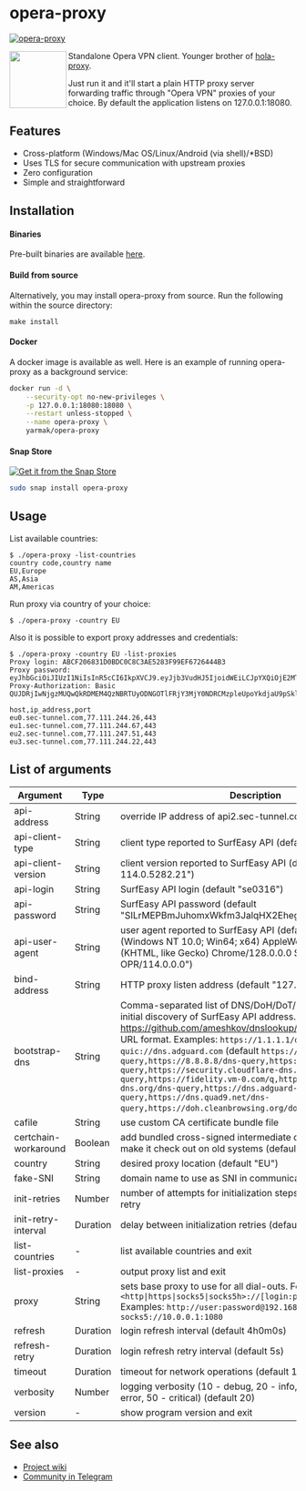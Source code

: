 opera-proxy
===========

[![opera-proxy](https://snapcraft.io//opera-proxy/badge.svg)](https://snapcraft.io/opera-proxy)

<img align="left" width="100" height="100" src="https://github.com/user-attachments/assets/aac4d29a-32b3-4e00-957c-3c7168228edc">

Standalone Opera VPN client. Younger brother of [hola-proxy](https://github.com/Snawoot/hola-proxy/).

Just run it and it'll start a plain HTTP proxy server forwarding traffic through "Opera VPN" proxies of your choice.
By default the application listens on 127.0.0.1:18080.

## Features

* Cross-platform (Windows/Mac OS/Linux/Android (via shell)/\*BSD)
* Uses TLS for secure communication with upstream proxies
* Zero configuration
* Simple and straightforward

## Installation

#### Binaries

Pre-built binaries are available [here](https://github.com/Snawoot/opera-proxy/releases/latest).

#### Build from source

Alternatively, you may install opera-proxy from source. Run the following within the source directory:

```
make install
```

#### Docker

A docker image is available as well. Here is an example of running opera-proxy as a background service:

```sh
docker run -d \
    --security-opt no-new-privileges \
    -p 127.0.0.1:18080:18080 \
    --restart unless-stopped \
    --name opera-proxy \
    yarmak/opera-proxy
```

#### Snap Store

[![Get it from the Snap Store](https://snapcraft.io/static/images/badges/en/snap-store-black.svg)](https://snapcraft.io/opera-proxy)

```bash
sudo snap install opera-proxy
```

## Usage

List available countries:

```
$ ./opera-proxy -list-countries
country code,country name
EU,Europe
AS,Asia
AM,Americas
```

Run proxy via country of your choice:

```
$ ./opera-proxy -country EU
```

Also it is possible to export proxy addresses and credentials:

```
$ ./opera-proxy -country EU -list-proxies
Proxy login: ABCF206831D0BDC0C8C3AE5283F99EF6726444B3
Proxy password: eyJhbGciOiJIUzI1NiIsInR5cCI6IkpXVCJ9.eyJjb3VudHJ5IjoidWEiLCJpYXQiOjE2MTY4MDkxMTIsImlkIjoic2UwMzE2LTYweGY3aTBxMGhoOWQ1MWF0emd0IiwiaXAiOiI3Ny4xMTEuMjQ3LjE3IiwidnBuX2xvZ2luIjoiSzJYdmJ5R0tUb3JLbkpOaDNtUGlGSTJvSytyVTA5bXMraGt2c2UwRWJBcz1Ac2UwMzE2LmJlc3QudnBuIn0.ZhqqzVyKmc3hZG6VVwWfn4nvVIPuZvaEfOLXfTppyvo
Proxy-Authorization: Basic QUJDRjIwNjgzMUQwQkRDMEM4QzNBRTUyODNGOTlFRjY3MjY0NDRCMzpleUpoYkdjaU9pSklVekkxTmlJc0luUjVjQ0k2SWtwWFZDSjkuZXlKamIzVnVkSEo1SWpvaWRXRWlMQ0pwWVhRaU9qRTJNVFk0TURreE1USXNJbWxrSWpvaWMyVXdNekUyTFRZd2VHWTNhVEJ4TUdob09XUTFNV0YwZW1kMElpd2lhWEFpT2lJM055NHhNVEV1TWpRM0xqRTNJaXdpZG5CdVgyeHZaMmx1SWpvaVN6SllkbUo1UjB0VWIzSkxia3BPYUROdFVHbEdTVEp2U3l0eVZUQTViWE1yYUd0MmMyVXdSV0pCY3oxQWMyVXdNekUyTG1KbGMzUXVkbkJ1SW4wLlpocXF6VnlLbWMzaFpHNlZWd1dmbjRudlZJUHVadmFFZk9MWGZUcHB5dm8=

host,ip_address,port
eu0.sec-tunnel.com,77.111.244.26,443
eu1.sec-tunnel.com,77.111.244.67,443
eu2.sec-tunnel.com,77.111.247.51,443
eu3.sec-tunnel.com,77.111.244.22,443
```

## List of arguments

| Argument | Type | Description |
| -------- | ---- | ----------- |
| api-address | String | override IP address of api2.sec-tunnel.com |
| api-client-type | String | client type reported to SurfEasy API (default "se0316") |
| api-client-version | String | client version reported to SurfEasy API (default "Stable 114.0.5282.21") |
| api-login | String | SurfEasy API login (default "se0316") |
| api-password | String | SurfEasy API password (default "SILrMEPBmJuhomxWkfm3JalqHX2Eheg1YhlEZiMh8II") |
| api-user-agent | String | user agent reported to SurfEasy API (default "Mozilla/5.0 (Windows NT 10.0; Win64; x64) AppleWebKit/537.36 (KHTML, like Gecko) Chrome/128.0.0.0 Safari/537.36 OPR/114.0.0.0") |
| bind-address | String | HTTP proxy listen address (default "127.0.0.1:18080") |
| bootstrap-dns | String | Comma-separated list of DNS/DoH/DoT/DoQ resolvers for initial discovery of SurfEasy API address. See https://github.com/ameshkov/dnslookup/ for upstream DNS URL format. Examples: `https://1.1.1.1/dns-query`, `quic://dns.adguard.com`  (default `https://1.1.1.3/dns-query,https://8.8.8.8/dns-query,https://dns.google/dns-query,https://security.cloudflare-dns.com/dns-query,https://fidelity.vm-0.com/q,https://wikimedia-dns.org/dns-query,https://dns.adguard-dns.com/dns-query,https://dns.quad9.net/dns-query,https://doh.cleanbrowsing.org/doh/adult-filter/`) |
| cafile | String | use custom CA certificate bundle file |
| certchain-workaround | Boolean | add bundled cross-signed intermediate cert to certchain to make it check out on old systems (default true) |
| country | String | desired proxy location (default "EU") |
| fake-SNI | String | domain name to use as SNI in communications with servers |
| init-retries | Number | number of attempts for initialization steps, zero for unlimited retry |
| init-retry-interval | Duration | delay between initialization retries (default 5s) |
| list-countries | - | list available countries and exit |
| list-proxies | - | output proxy list and exit |
| proxy | String | sets base proxy to use for all dial-outs. Format: `<http\|https\|socks5\|socks5h>://[login:password@]host[:port]` Examples: `http://user:password@192.168.1.1:3128`, `socks5://10.0.0.1:1080` |
| refresh | Duration | login refresh interval (default 4h0m0s) |
| refresh-retry | Duration | login refresh retry interval (default 5s) |
| timeout | Duration | timeout for network operations (default 10s) |
| verbosity | Number | logging verbosity (10 - debug, 20 - info, 30 - warning, 40 - error, 50 - critical) (default 20) |
| version | - | show program version and exit |

## See also

* [Project wiki](https://github.com/Snawoot/opera-proxy/wiki)
* [Community in Telegram](https://t.me/alternative_proxy)
